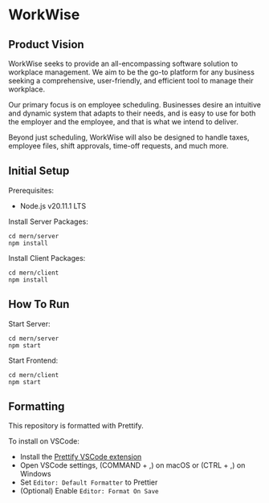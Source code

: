 # WorkWise

## Product Vision

WorkWise seeks to provide an all-encompassing software solution to workplace management. We aim to be the go-to platform for any business seeking a comprehensive, user-friendly, and efficient tool to manage their workplace.

Our primary focus is on employee scheduling. Businesses desire an intuitive and dynamic system that adapts to their needs, and is easy to use for both the employer and the employee, and that is what we intend to deliver.

Beyond just scheduling, WorkWise will also be designed to handle taxes, employee files, shift approvals, time-off requests, and much more.

## Initial Setup

Prerequisites:

- Node.js v20.11.1 LTS

Install Server Packages:

```
cd mern/server
npm install
```

Install Client Packages:

```
cd mern/client
npm install
```

## How To Run

Start Server:

```
cd mern/server
npm start
```

Start Frontend:

```
cd mern/client
npm start
```

## Formatting

This repository is formatted with Prettify.

To install on VSCode:

- Install the [Prettify VSCode extension](https://marketplace.visualstudio.com/items?itemName=esbenp.prettier-vscode)
- Open VSCode settings, (COMMAND + ,) on macOS or (CTRL + ,) on Windows
- Set `Editor: Default Formatter` to Prettier
- (Optional) Enable `Editor: Format On Save`
